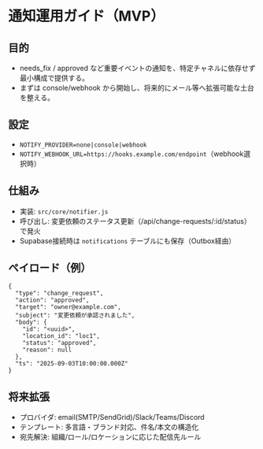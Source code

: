 # 通知運用ガイド（MVP）

## 目的
- needs_fix / approved など重要イベントの通知を、特定チャネルに依存せず最小構成で提供する。
- まずは console/webhook から開始し、将来的にメール等へ拡張可能な土台を整える。

## 設定
- `NOTIFY_PROVIDER=none|console|webhook`
- `NOTIFY_WEBHOOK_URL=https://hooks.example.com/endpoint`（webhook選択時）

## 仕組み
- 実装: `src/core/notifier.js`
- 呼び出し: 変更依頼のステータス更新（/api/change-requests/:id/status）で発火
- Supabase接続時は `notifications` テーブルにも保存（Outbox経由）

## ペイロード（例）
```
{
  "type": "change_request",
  "action": "approved",
  "target": "owner@example.com",
  "subject": "変更依頼が承認されました",
  "body": {
    "id": "<uuid>",
    "location_id": "loc1",
    "status": "approved",
    "reason": null
  },
  "ts": "2025-09-03T10:00:00.000Z"
}
```

## 将来拡張
- プロバイダ: email(SMTP/SendGrid)/Slack/Teams/Discord
- テンプレート: 多言語・ブランド対応、件名/本文の構造化
- 宛先解決: 組織/ロール/ロケーションに応じた配信先ルール
